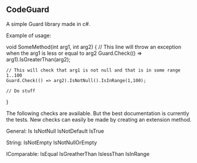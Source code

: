 CodeGuard
---------------

A simple Guard library made in c#.

Example of usage:

void SomeMethod(int arg1, int arg2)
{
	// This line will throw an exception when the arg1 is less or equal to arg2
	Guard.Check(() => arg1).IsGreaterThan(arg2);

	// This will check that arg1 is not null and that is in some range 1..100
	Guard.Check(() => arg2).IsNotNull().IsInRange(1,100);

	// Do stuff
}


The following checks are available. But the best documentation is currently the tests.
New checks can easily be made by creating an extension method.

General:
Is<Type>
IsNotNull
IsNotDefault
IsTrue

String:
IsNotEmpty
IsNotNullOrEmpty

IComparable:
IsEqual
IsGreatherThan
IslessThan
IsInRange


